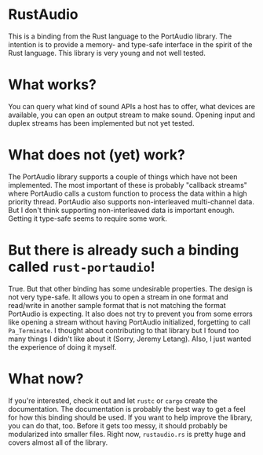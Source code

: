# RustAudio

This is a binding from the Rust language to the PortAudio library. The intention is to provide a memory- and type-safe interface in the spirit of the Rust language. This library is very young and not well tested.

# What works?

You can query what kind of sound APIs a host has to offer, what devices are available, you can open an output stream to make sound. Opening input and duplex streams has been implemented but not yet tested.

# What does not (yet) work?

The PortAudio library supports a couple of things which have not been implemented. The most important of these is probably "callback streams" where PortAudio calls a custom function to process the data within a high priority thread. PortAudio also supports non-interleaved multi-channel data. But I don't think supporting non-interleaved data is important enough. Getting it type-safe seems to require some work.

# But there is already such a binding called `rust-portaudio`!

True. But that other binding has some undesirable properties. The design is not very type-safe. It allows you to open a stream in one format and read/write in another sample format that is not matching the format PortAudio is expecting. It also does not try to prevent you from some errors like opening a stream without having PortAudio initialized, forgetting to call `Pa_Terminate`. I thought about contributing to that library but I found too many things I didn't like about it (Sorry, Jeremy Letang). Also, I just wanted the experience of doing it myself.

# What now?

If you're interested, check it out and let `rustc` or `cargo` create the documentation. The documentation is probably the best way to get a feel for how this binding should be used. If you want to help improve the library, you can do that, too. Before it gets too messy, it should probably be modularized into smaller files. Right now, `rustaudio.rs` is pretty huge and covers almost all of the library.

